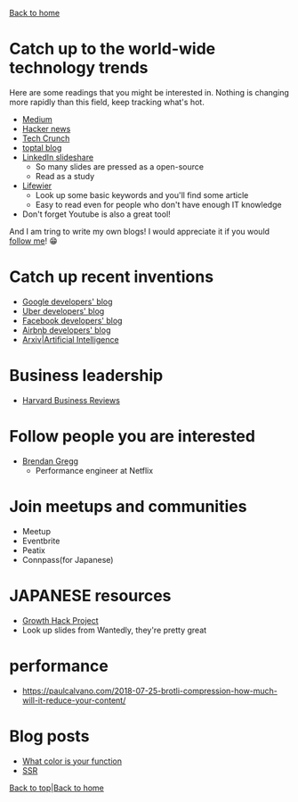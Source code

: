 [Back to home](./README.md)

# Catch up to the world-wide technology trends
Here are some readings that you might be interested in.
Nothing is changing more rapidly than this field, keep tracking what's hot.

* [Medium](https://medium.com/)
* [Hacker news](https://news.ycombinator.com/)
* [Tech Crunch](https://techcrunch.com/)
* [toptal blog](https://www.toptal.com/developers/blog)
* [LinkedIn slideshare](https://www.slideshare.net/)
  * So many slides are pressed as a open-source
  * Read as a study
* [Lifewier](https://www.lifewire.com/)
  * Look up some basic keywords and you'll find some article
  * Easy to read even for people who don't have enough IT knowledge
* Don't forget Youtube is also a great tool!

And I am tring to write my own blogs! I would appreciate it if you would [follow me](https://medium.com/@yutafujii_59175)! :grin:

# Catch up recent inventions

* [Google developers' blog](https://developers.googleblog.com/)
* [Uber developers' blog](https://eng.uber.com/)
* [Facebook developers' blog](https://developers.facebook.com/blog/)
* [Airbnb developers' blog](https://medium.com/airbnb-engineering)
* [Arxiv|Artificial Intelligence](https://arxiv.org/list/cs.AI/recent)

# Business leadership

* [Harvard Business Reviews](https://hbr.org/)

# Follow people you are interested

* [Brendan Gregg](http://www.brendangregg.com/)
  * Performance engineer at Netflix


# Join meetups and communities

* Meetup
* Eventbrite
* Peatix
* Connpass(for Japanese)

# JAPANESE resources
* [Growth Hack Project](https://note.mu/kajiken0630/n/nad654142d9ef?fbclid=IwAR28mCNCBAQ5_G_i7ovsLE47LWUtNKGIb0RrjujOMdnTGHWT5zOlfkY9p2Q)
* Look up slides from Wantedly, they're pretty great

# performance

* https://paulcalvano.com/2018-07-25-brotli-compression-how-much-will-it-reduce-your-content/


# Blog posts

* [What color is your function](https://journal.stuffwithstuff.com/2015/02/01/what-color-is-your-function/)
* [SSR](https://gist.github.com/Widdershin/98fd4f0e416e8eb2906d11fd1da62984)

[Back to top](./readings.md#Catch-up-to-the-world)|[Back to home](./README.md)
